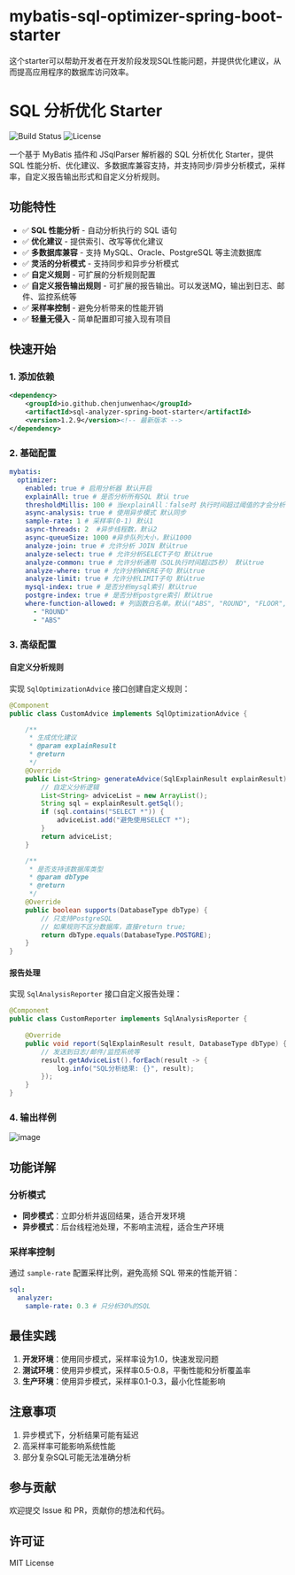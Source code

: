 # mybatis-sql-optimizer-spring-boot-starter
这个starter可以帮助开发者在开发阶段发现SQL性能问题，并提供优化建议，从而提高应用程序的数据库访问效率。
# SQL 分析优化 Starter

![Build Status](https://img.shields.io/badge/build-passing-brightgreen)
![License](https://img.shields.io/badge/license-apache2.0-blue)

一个基于 MyBatis 插件和 JSqlParser 解析器的 SQL 分析优化 Starter，提供 SQL 性能分析、优化建议、多数据库兼容支持，并支持同步/异步分析模式，采样率，自定义报告输出形式和自定义分析规则。

## 功能特性

- ✅ **SQL 性能分析** - 自动分析执行的 SQL 语句
- ✅ **优化建议** - 提供索引、改写等优化建议
- ✅ **多数据库兼容** - 支持 MySQL、Oracle、PostgreSQL 等主流数据库
- ✅ **灵活的分析模式** - 支持同步和异步分析模式
- ✅ **自定义规则** - 可扩展的分析规则配置
- ✅ **自定义报告输出规则** - 可扩展的报告输出。可以发送MQ，输出到日志、邮件、监控系统等
- ✅ **采样率控制** - 避免分析带来的性能开销
- ✅ **轻量无侵入** - 简单配置即可接入现有项目

## 快速开始

### 1. 添加依赖

```xml
<dependency>
    <groupId>io.github.chenjunwenhao</groupId>
    <artifactId>sql-analyzer-spring-boot-starter</artifactId>
    <version>1.2.9</version><!-- 最新版本 -->
</dependency>
```

### 2. 基础配置

```yaml
mybatis:
  optimizer:
    enabled: true # 启用分析器 默认开启
    explainAll: true # 是否分析所有SQL 默认 true
    thresholdMillis: 100 # 当explainAll：false时 执行时间超过阈值的才会分析 默认100ms
    async-analysis: true # 使用异步模式 默认同步
    sample-rate: 1 # 采样率(0-1) 默认1
    async-threads: 2  #异步线程数，默认2
    async-queueSize: 1000 #异步队列大小，默认1000
    analyze-join: true # 允许分析 JOIN 默认true
    analyze-select: true # 允许分析SELECT子句 默认true
    analyze-common: true # 允许分析通用（SQL执行时间超过5秒） 默认true
    analyze-where: true # 允许分析WHERE子句 默认true
    analyze-limit: true # 允许分析LIMIT子句 默认true
    mysql-index: true # 是否分析mysql索引 默认true
    postgre-index: true # 是否分析postgre索引 默认true
    where-function-allowed: # 列函数白名单。默认("ABS", "ROUND", "FLOOR", "CEILING", "COALESCE", "NULLIF")
      - "ROUND"
      - "ABS"
```

### 3. 高级配置
#### 自定义分析规则

实现 `SqlOptimizationAdvice` 接口创建自定义规则：

```java
@Component
public class CustomAdvice implements SqlOptimizationAdvice {

    /**
     * 生成优化建议
     * @param explainResult
     * @return
     */
    @Override
    public List<String> generateAdvice(SqlExplainResult explainResult) {
        // 自定义分析逻辑
        List<String> adviceList = new ArrayList();
        String sql = explainResult.getSql();
        if (sql.contains("SELECT *")) {
            adviceList.add("避免使用SELECT *");
        }
        return adviceList;
    }

    /**
     * 是否支持该数据库类型
     * @param dbType
     * @return
     */
    @Override
    public boolean supports(DatabaseType dbType) {
        // 只支持PostgreSQL
        // 如果规则不区分数据库，直接return true;
        return dbType.equals(DatabaseType.POSTGRE);
    }
}
```

#### 报告处理

实现 `SqlAnalysisReporter` 接口自定义报告处理：

```java
@Component
public class CustomReporter implements SqlAnalysisReporter {
    
    @Override
    public void report(SqlExplainResult result, DatabaseType dbType) {
        // 发送到日志/邮件/监控系统等
        result.getAdviceList().forEach(result -> {
            log.info("SQL分析结果: {}", result);
        });
    }
}
```

###  4. 输出样例
![image](https://github.com/user-attachments/assets/ff14bfec-511d-4dec-a61a-d010f1b01883)
## 功能详解

### 分析模式

- **同步模式**：立即分析并返回结果，适合开发环境
- **异步模式**：后台线程池处理，不影响主流程，适合生产环境

### 采样率控制

通过 `sample-rate` 配置采样比例，避免高频 SQL 带来的性能开销：

```yaml
sql:
  analyzer:
    sample-rate: 0.3 # 只分析30%的SQL
```


## 最佳实践

1. **开发环境**：使用同步模式，采样率设为1.0，快速发现问题
2. **测试环境**：使用异步模式，采样率0.5-0.8，平衡性能和分析覆盖率
3. **生产环境**：使用异步模式，采样率0.1-0.3，最小化性能影响

## 注意事项

1. 异步模式下，分析结果可能有延迟
2. 高采样率可能影响系统性能
3. 部分复杂SQL可能无法准确分析

## 参与贡献

欢迎提交 Issue 和 PR，贡献你的想法和代码。

## 许可证

MIT License
